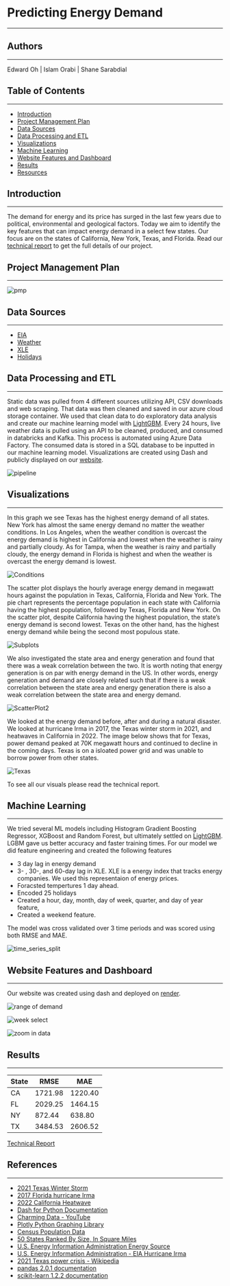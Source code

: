 # Predicting Energy Demand

---

## Authors

---

Edward Oh | Islam Orabi | Shane Sarabdial

## Table of Contents

---

- [Introduction](#introduction)
- [Project Management Plan](#project-management-plan)
- [Data Sources](#data-sources)
- [Data Processing and ETL](#data-processing-and-etl)
- [Visualizations](#visualizations)
- [Machine Learning](#machine-learning)
- [Website Features and Dashboard](#website-features-and-dashboard)
- [Results](#results)
- [Resources](#references)

## Introduction

---

The demand for energy and its price has surged in the last few years due to political, environmental and geological factors. Today we aim to identify the key features that can impact energy demand in a select few states. Our focus are on the states of California, New York, Texas, and Florida. Read our [technical report](https://github.com/shane-sarabdial/WeatherWatts-/blob/main/Deliverables/TechnicalReport.pdf) to get the full details of our project.

## Project Management Plan

---

![pmp](/Images/Trello.png)

## Data Sources

---

- [EIA](https://www.eia.gov/opendata/)
- [Weather](https://www.visualcrossing.com/)
- [XLE](https://finance.yahoo.com/quote/XLE/history?p=XLE)
- [Holidays](https://www.timeanddate.com/holidays/us/)

## Data Processing and ETL

---

Static data was pulled from 4 different sources utilizing API, CSV downloads and web scraping. That data was then cleaned and saved in our azure cloud storage container. We used that clean data to do exploratory data analysis and create our machine learning model with [LightGBM](https://lightgbm.readthedocs.io/en/latest/pythonapi/lightgbm.LGBMRegressor.html). Every 24 hours, live weather data is pulled using an API to be cleaned, produced, and consumed in databricks and Kafka. This process is automated using Azure Data Factory. The consumed data is stored in a SQL database to be inputted in our machine learning model. Visualizations are created using Dash and publicly displayed on our [website](https://weatherwatts.onrender.com/).

![pipeline](/Images/FinalPipeline.png)

## Visualizations

---

In this graph we see Texas has the highest energy demand of all states. New York has almost the same energy demand no matter the weather conditions. In Los Angeles, when the weather condition is overcast the energy demand is highest in California and lowest when the weather is rainy and partially cloudy. As for Tampa, when the weather is rainy and partially cloudy, the energy demand in Florida is highest and when the weather is overcast the energy demand is lowest.

![Conditions](/Images/EDA/conditions_barchart.png)

The scatter plot displays the hourly average energy demand in megawatt hours against the population in Texas, California, Florida and New York. The pie chart represents the percentage population in each state with California having the highest population, followed by Texas, Florida and New York. On the scatter plot, despite California having the highest population, the state’s energy demand is second lowest. Texas on the other hand, has the highest energy demand while being the second most populous state.

![Subplots](/Images/EDA/subplots.png)

We also investigated the state area and energy generation and found that there was a weak correlation between the two. It is worth noting that energy generation is on par with energy demand in the US. In other words, energy generation and demand are closely related such that if there is a weak correlation between the state area and energy generation there is also a weak correlation between the state area and energy demand.

![ScatterPlot2](/Images/EDA/generation_scatterplot.png)

We looked at the energy demand before, after and during a natural disaster. We looked at hurricane Irma in 2017, the Texas winter storm in 2021, and heatwaves in California in 2022. The image below shows that for Texas, power demand peaked at 70K megawatt hours and continued to decline in the coming days. Texas is on a isloated power grid and was unable to borrow power from other states.

![Texas](/Images/Texas.png)

To see all our visuals please read the technical report.

## Machine Learning

---

We tried several ML models including Histogram Gradient Boosting Regressor, XGBoost and Random Forest, but ultimately settled on [LightGBM](https://lightgbm.readthedocs.io/en/latest/pythonapi/lightgbm.LGBMRegressor.html). LGBM gave us better accuracy and faster training times.
For our model we did feature engineering and created the following features

- 3 day lag in energy demand
- 3- , 30-, and 60-day lag in XLE. XLE is a energy index that tracks energy companies. We used this representaion of energy prices.
- Foracsted tempertures 1 day ahead.
- Encoded 25 holidays
- Created a hour, day, month, day of week, quarter, and day of year feature,
- Created a weekend feature.

The model was cross validated over 3 time periods and was scored using both RMSE and MAE.

![time_series_split](/Images/ts_split.png)

## Website Features and Dashboard

---

Our website was created using dash and deployed on [render](https://dashboard.render.com/).

![range of demand](/Images/GIFS/range%20of%20demand.gif)

![week select](/Images/GIFS/week%20select.gif)

![zoom in data](/Images/GIFS/zoom%20main.gif)

## Results

---


| State | RMSE    | MAE     |
| ------- | --------- | --------- |
| CA    | 1721.98 | 1220.40 |
| FL    | 2029.25 | 1464.15 |
| NY    | 872.44  | 638.80  |
| TX    | 3484.53 | 2606.52 |

[Technical Report](https://github.com/shane-sarabdial/WeatherWatts-/blob/main/Deliverables/TechnicalReport.pdf)

## References

---

- [2021 Texas Winter Storm](https://environmentamerica.org/texas/center/articles/the-texas-freeze-timeline-of-events/)
- [2017 Florida hurricane Irma](https://www.weather.gov/mfl/hurricaneirma)
- [2022 California Heatwave](http://www.caiso.com/Documents/california-iso-posts-analysis-of-september-heat-wave.pdf)
- [Dash for Python Documentation](https://dash.plotly.com/dash-enterprise)
- [Charming Data - YouTube](https://www.youtube.com/@CharmingData)
- [Plotly Python Graphing Library](https://plotly.com/python/)
- [Census Population Data](https://statics.teams.cdn.office.net/evergreen-assets/safelinks/1/atp-safelinks.html)
- [50 States Ranked By Size, In Square Miles](https://thefactfile.org/50-states-area/)
- [U.S. Energy Information Administration Energy Source](https://www.eia.gov/state/?sid=US)
- [U.S. Energy Information Administration - EIA Hurricane Irma](https://www.eia.gov/todayinenergy/detail.php?id=32992)
- [2021 Texas power crisis - Wikipedia](https://en.wikipedia.org/wiki/2021_Texas_power_crisis)
- [pandas 2.0.1 documentation](https://pandas.pydata.org/docs/index.html)
- [scikit-learn 1.2.2 documentation](https://scikit-learn.org/stable/index.html)
